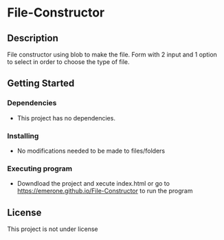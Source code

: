 # File-Constructor

## Description

File constructor using blob to make the file. Form with 2 input and 1 option to select in order to choose the type of file.

## Getting Started

### Dependencies

* This project has no dependencies. 

### Installing

* No modifications needed to be made to files/folders

### Executing program

* Downdload the project and xecute index.html or go to https://emerone.github.io/File-Constructor to run the program

## License

This project is not under license
